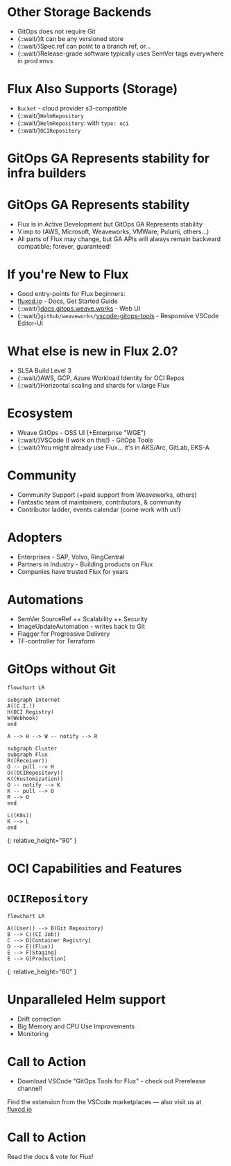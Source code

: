 # Other Storage Backends

* GitOps does not require Git
* {::wait/}It can be any versioned store
* {::wait/}Spec.ref can point to a branch ref, or...
* {::wait/}Release-grade software typically uses SemVer tags everywhere in prod envs

# Flux Also Supports (Storage)

* `Bucket` - cloud provider s3-compatible
* {::wait/}`HelmRepository`
* {::wait/}`HelmRepository`: with `type: oci`
* {::wait/}`OCIRepository`

# GitOps GA Represents stability for infra builders

# GitOps GA Represents stability

* Flux is in Active Development but GitOps GA Represents stability
* V.imp to (AWS, Microsoft, Weaveworks, VMWare, Pulumi, others...)
* All parts of Flux may change, but GA APIs will always remain backward compatible; forever, guaranteed!

# If you're New to Flux

* Good entry-points for Flux beginners:
* [fluxcd.io](https://fluxcd.io/) - Docs, Get Started Guide
* {::wait/}[docs.gitops.weave.works](https://docs.gitops.weave.works/) - Web UI
* {::wait/}`github/weaveworks/`[vscode-gitops-tools](https://github.com/weaveworks/vscode-gitops-tools) - Responsive VSCode Editor-UI


# What else is new in Flux 2.0?

* SLSA Build Level 3
* {::wait/}AWS, GCP, Azure Workload Identity for OCI Repos
* {::wait/}Horizontal scaling and shards for v.large Flux

# Ecosystem

* Weave GitOps - OSS UI (+Enterprise "WGE")
* {::wait/}VSCode (I work on this!) - GitOps Tools
* {::wait/}You might already use Flux... it's in AKS/Arc, GitLab, EKS-A

# Community

* Community Support (+paid support from Weaveworks, others)
* Fantastic team of maintainers, contributors, & community
* Contributor ladder, events calendar (come work with us!)

# Adopters

* Enterprises - SAP, Volvo, RingCentral
* Partners in Industry - Building products on Flux
* Companies have trusted Flux for years

# Automations

* SemVer SourceRef ++ Scalability ++ Security
* ImageUpdateAutomation - writes back to Git
* Flagger for Progressive Delivery
* TF-controller for Terraform

# GitOps without Git

```mermaid
flowchart LR

subgraph Internet
A((C.I.))
H(OCI Registry)
W(Webhook)
end

A --> H --> W -- notify --> R

subgraph Cluster
subgraph Flux
R((Receiver))
O -- pull --> H
O((OCIRepository))
K((Kustomization))
O -- notify --> K
K -- pull --> O
R --> O
end

L((K8s))
K --> L
end
```
{:
  relative_height="90"
}

# OCI Capabilities and Features

# `OCIRepository`

```mermaid
flowchart LR

A((User)) --> B(Git Repository)
B --> C((CI Job))
C --> D[Container Registry]
D --> E((Flux))
E --> F[Staging]
E --> G[Production]
```
{:
  relative_height="60"
}

# Unparalleled Helm support

* Drift correction
* Big Memory and CPU Use Improvements
* Monitoring

# Call to Action

* Download VSCode "GitOps Tools for Flux" - check out Prerelease channel!

Find the extension from the VSCode marketplaces — also visit us at [fluxcd.io](https://fluxcd.io)

# Call to Action

Read the docs & vote for Flux!
